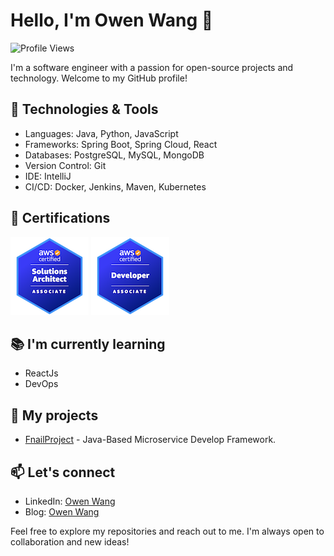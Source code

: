 # Hello, I'm Owen Wang 👋

![Profile Views](https://komarev.com/ghpvc/?username=zewenw)

I'm a software engineer with a passion for open-source projects and technology. Welcome to my GitHub profile!


## 🔧 Technologies & Tools

- Languages: Java, Python, JavaScript
- Frameworks: Spring Boot, Spring Cloud, React
- Databases: PostgreSQL, MySQL, MongoDB
- Version Control: Git
- IDE: IntelliJ
- CI/CD: Docker, Jenkins, Maven, Kubernetes

## :medal_sports: Certifications

![AWS Certified Solutions Architect - Associate](https://github.com/zewenw/zewenw/blob/master/aws-certified-solutions-architect-associate.png)
![AWS Certified Developer - Associate](https://github.com/zewenw/zewenw/blob/master/aws-certified-developer-associate.png)

## :books: I'm currently learning

- ReactJs
- DevOps

## 🚀 My projects

- [FnailProject](https://github.com/zewenw/final_project) - Java-Based Microservice Develop Framework.

## 📫 Let's connect

- LinkedIn: [Owen Wang](https://www.linkedin.com/in/owenwang8527/)
- Blog: [Owen Wang](https://www.yuque.com/wangzewen-jlbvo)

Feel free to explore my repositories and reach out to me. I'm always open to collaboration and new ideas!
